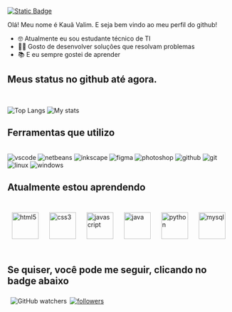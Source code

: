 <a href="https://github.com/KauaValim/KauaValim/blob/main/README.md"><img alt="Static Badge" src="https://img.shields.io/badge/Language-English-ff0000"></a>

Olá! Meu nome é Kauã Valim. E seja bem vindo ao meu perfil do github!

- 🤓 Atualmente eu sou estudante técnico de TI
- 🧑‍💻 Gosto de desenvolver soluções que resolvam problemas
- 📚 E eu sempre gostei de aprender



## Meus status no github até agora.

<br>

<span style="">![Top Langs](https://github-readme-stats.vercel.app/api/top-langs/?username=kauavalim&title_color=ffffff&text_color=ffffff&bg_color=90,0040ff,000000&border_color=ffffff&locale=pt-br)
![My stats](https://github-readme-stats.vercel.app/api?username=kauavalim&title_color=ffffff&text_color=ffffff&bg_color=90,0040ff,000000&icon_color=ffffff&show_icons=true&ring_color=ffffff&rank_icon=github&border_color=ffffff&locale=pt-br)</span>

## Ferramentas que utilizo
<div style="display: inline_block"><br>
<img alt="vscode" src="https://img.shields.io/badge/Visual%20Studio%20Code-007ACC.svg?style=for-the-badge&logo=Visual-Studio-Code&logoColor=white">
<img alt="netbeans" src="https://img.shields.io/badge/Apache%20NetBeans%20IDE-1B6AC6.svg?style=for-the-badge&logo=Apache-NetBeans-IDE&logoColor=white">
<img alt="inkscape" src="https://img.shields.io/badge/Inkscape-000000.svg?style=for-the-badge&logo=Inkscape&logoColor=white">
<img alt="figma" src="https://img.shields.io/badge/Figma-F24E1E.svg?style=for-the-badge&logo=Figma&logoColor=white">
<img alt="photoshop" src="https://img.shields.io/badge/Adobe%20Photoshop-31A8FF.svg?style=for-the-badge&logo=Adobe-Photoshop&logoColor=white">
<img alt="github" src="https://img.shields.io/badge/GitHub-181717.svg?style=for-the-badge&logo=GitHub&logoColor=white">
<img alt="git" src="https://img.shields.io/badge/Git-F05032.svg?style=for-the-badge&logo=Git&logoColor=white">
<img alt="linux" src="https://img.shields.io/badge/Linux-FCC624.svg?style=for-the-badge&logo=Linux&logoColor=black">
<img alt="windows" src="https://img.shields.io/badge/Windows-0078D4.svg?style=for-the-badge&logo=Windows&logoColor=white">
<img alt="" src="">  
</div>

## Atualmente estou aprendendo
<div style="display: inline_block">
<br>
<img alt="html5" src="https://cdn.jsdelivr.net/gh/devicons/devicon/icons/html5/html5-original.svg" width="60px" style="padding:10;border-radius:7px">
<img alt="css3" src="https://cdn.jsdelivr.net/gh/devicons/devicon/icons/css3/css3-original.svg" width="60px" style="padding:10;border-radius:7px">
<img alt="javascript" src="https://cdn.jsdelivr.net/gh/devicons/devicon/icons/javascript/javascript-original.svg" width="60px" style="padding:10;border-radius:7px">
<img alt="java" src="https://cdn.jsdelivr.net/gh/devicons/devicon/icons/java/java-original-wordmark.svg" width="60px" style="padding:10;border-radius:7px">
<img alt="python" src="https://cdn.jsdelivr.net/gh/devicons/devicon/icons/python/python-original-wordmark.svg" width="60px" style="padding:10;border-radius:7px">
<img alt="mysql" src="https://cdn.jsdelivr.net/gh/devicons/devicon/icons/mysql/mysql-original-wordmark.svg" width="60px" style="padding:10;border-radius:7px">
</div>
<br>

## Se quiser, você pode me seguir, clicando no badge abaixo
<div style="display:flex;column-gap:7px;justify-content:center;width:max-content;height:25px;padding:7px;border-radius:7px">
<img alt="GitHub watchers" src="https://img.shields.io/github/watchers/kauavalim/kauavalim?label=Visualiza%C3%A7%C3%B5es">
<a href="https://github.com/login?return_to=https%3A%2F%2Fgithub.com%2FKauaValim"><img alt="followers" src="https://img.shields.io/github/followers/kauavalim?label=Seguidores&style=social"></a>

</div>
